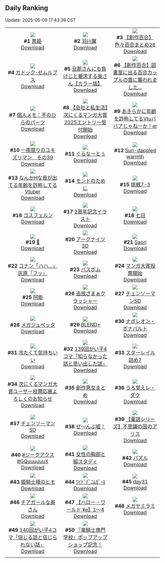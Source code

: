 ## Daily Ranking
Update: 2025-05-09 17:43:39 CST

|      |      |      |
| :----: | :----: | :----: |
| ![](https://i.pixiv.re/c/240x480/img-master/img/2025/05/07/07/28/59/130133879_p0_master1200.jpg)<br>**#1** [黒姫](https://www.pixiv.net/artworks/130133879)<br>[Download](https://i.pixiv.re/img-original/img/2025/05/07/07/28/59/130133879_p0.png) | ![](https://i.pixiv.re/c/240x480/img-master/img/2025/05/08/00/00/02/130158445_p0_master1200.jpg)<br>**#2** [羽川翼](https://www.pixiv.net/artworks/130158445)<br>[Download](https://i.pixiv.re/img-original/img/2025/05/08/00/00/02/130158445_p0.png) | ![](https://i.pixiv.re/c/240x480/img-master/img/2025/05/07/20/00/58/130149073_p0_master1200.jpg)<br>**#3** [【創作百合】色々百合まとめ28](https://www.pixiv.net/artworks/130149073)<br>[Download](https://i.pixiv.re/img-original/img/2025/05/07/20/00/58/130149073_p0.png) |
| ![](https://i.pixiv.re/c/240x480/img-master/img/2025/05/08/02/29/32/130163184_p0_master1200.jpg)<br>**#4** [カドック･ゼムルプス](https://www.pixiv.net/artworks/130163184)<br>[Download](https://i.pixiv.re/img-original/img/2025/05/08/02/29/32/130163184_p0.jpg) | ![](https://i.pixiv.re/c/240x480/img-master/img/2025/05/07/00/00/12/130124454_p0_master1200.jpg)<br>**#5** [旦那さんにも負けじと要求する奥さん【カラー版】](https://www.pixiv.net/artworks/130124454)<br>[Download](https://i.pixiv.re/img-original/img/2025/05/07/00/00/12/130124454_p0.jpg) | ![](https://i.pixiv.re/c/240x480/img-master/img/2025/05/07/19/08/12/130147339_p0_master1200.jpg)<br>**#6** [【創作百合】図書室に出る百合カップルの霊に襲われました…](https://www.pixiv.net/artworks/130147339)<br>[Download](https://i.pixiv.re/img-original/img/2025/05/07/19/08/12/130147339_p0.jpg) |
| ![](https://i.pixiv.re/c/240x480/img-master/img/2025/05/08/06/00/06/130165991_p0_master1200.jpg)<br>**#7** [個人メモ：手のひらのパーツ](https://www.pixiv.net/artworks/130165991)<br>[Download](https://i.pixiv.re/img-original/img/2025/05/08/06/00/06/130165991_p0.jpg) | ![](https://i.pixiv.re/c/240x480/img-master/img/2025/05/08/11/15/35/130170659_p0_master1200.jpg)<br>**#8** [【会社と私生活】次にくるマンガ大賞2025エントリー受付開始](https://www.pixiv.net/artworks/130170659)<br>[Download](https://i.pixiv.re/img-original/img/2025/05/08/11/15/35/130170659_p0.jpg) | ![](https://i.pixiv.re/c/240x480/img-master/img/2025/05/07/21/15/47/130151770_p0_master1200.jpg)<br>**#9** [あきらかに年齢を詐称してるVtuババアじゃねーか！er](https://www.pixiv.net/artworks/130151770)<br>[Download](https://i.pixiv.re/img-original/img/2025/05/07/21/15/47/130151770_p0.png) |
| ![](https://i.pixiv.re/c/240x480/img-master/img/2025/05/07/00/07/50/130125165_p0_master1200.jpg)<br>**#10** [一夜限りのユキズリマン　その39](https://www.pixiv.net/artworks/130125165)<br>[Download](https://i.pixiv.re/img-original/img/2025/05/07/00/07/50/130125165_p0.png) | ![](https://i.pixiv.re/c/240x480/img-master/img/2025/05/07/23/58/10/130158370_p0_master1200.jpg)<br>**#11** [ぐらなーとぅ](https://www.pixiv.net/artworks/130158370)<br>[Download](https://i.pixiv.re/img-original/img/2025/05/07/23/58/10/130158370_p0.jpg) | ![](https://i.pixiv.re/c/240x480/img-master/img/2025/05/08/02/05/25/130162698_p0_master1200.jpg)<br>**#12** [Sun-dappled warmth](https://www.pixiv.net/artworks/130162698)<br>[Download](https://i.pixiv.re/img-original/img/2025/05/08/02/05/25/130162698_p0.jpg) |
| ![](https://i.pixiv.re/c/240x480/img-master/img/2025/05/08/21/00/10/130184260_p0_master1200.jpg)<br>**#13** [なんかHな音が出てる年齢を詐称してるVtuber](https://www.pixiv.net/artworks/130184260)<br>[Download](https://i.pixiv.re/img-original/img/2025/05/08/21/00/10/130184260_p0.jpg) | ![](https://i.pixiv.re/c/240x480/img-master/img/2025/05/07/00/00/01/130124370_p0_master1200.jpg)<br>**#14** [モンドのために](https://www.pixiv.net/artworks/130124370)<br>[Download](https://i.pixiv.re/img-original/img/2025/05/07/00/00/01/130124370_p0.png) | ![](https://i.pixiv.re/c/240x480/img-master/img/2025/05/07/12/06/55/130138408_p0_master1200.jpg)<br>**#15** [挑戦7-3](https://www.pixiv.net/artworks/130138408)<br>[Download](https://i.pixiv.re/img-original/img/2025/05/07/12/06/55/130138408_p0.png) |
| ![](https://i.pixiv.re/c/240x480/img-master/img/2025/05/08/00/00/17/130158566_p0_master1200.jpg)<br>**#16** [ゴスフェルン](https://www.pixiv.net/artworks/130158566)<br>[Download](https://i.pixiv.re/img-original/img/2025/05/08/00/00/17/130158566_p0.png) | ![](https://i.pixiv.re/c/240x480/img-master/img/2025/05/08/00/00/09/130158493_p0_master1200.jpg)<br>**#17** [2周年記念イラスト](https://www.pixiv.net/artworks/130158493)<br>[Download](https://i.pixiv.re/img-original/img/2025/05/08/00/00/09/130158493_p0.jpg) | ![](https://i.pixiv.re/c/240x480/img-master/img/2025/05/07/01/08/29/130127453_p0_master1200.jpg)<br>**#18** [七日](https://www.pixiv.net/artworks/130127453)<br>[Download](https://i.pixiv.re/img-original/img/2025/05/07/01/08/29/130127453_p0.jpg) |
| ![](https://i.pixiv.re/c/240x480/img-master/img/2025/05/07/00/57/34/130127056_p0_master1200.jpg)<br>**#19** [🍪](https://www.pixiv.net/artworks/130127056)<br>[Download](https://i.pixiv.re/img-original/img/2025/05/07/00/57/34/130127056_p0.jpg) | ![](https://i.pixiv.re/c/240x480/img-master/img/2025/05/07/00/00/03/130124380_p0_master1200.jpg)<br>**#20** [アークナイツSD](https://www.pixiv.net/artworks/130124380)<br>[Download](https://i.pixiv.re/img-original/img/2025/05/07/00/00/03/130124380_p0.jpg) | ![](https://i.pixiv.re/c/240x480/img-master/img/2025/05/07/01/13/48/130127618_p0_master1200.jpg)<br>**#21** [Saori](https://www.pixiv.net/artworks/130127618)<br>[Download](https://i.pixiv.re/img-original/img/2025/05/07/01/13/48/130127618_p0.png) |
| ![](https://i.pixiv.re/c/240x480/img-master/img/2025/05/07/18/47/54/130146596_p0_master1200.jpg)<br>**#22** [コナン「ハハ…」灰原「フッ」](https://www.pixiv.net/artworks/130146596)<br>[Download](https://i.pixiv.re/img-original/img/2025/05/07/18/47/54/130146596_p0.jpg) | ![](https://i.pixiv.re/c/240x480/img-master/img/2025/05/08/12/35/01/130172149_p0_master1200.jpg)<br>**#23** [バスボム](https://www.pixiv.net/artworks/130172149)<br>[Download](https://i.pixiv.re/img-original/img/2025/05/08/12/35/01/130172149_p0.png) | ![](https://i.pixiv.re/c/240x480/img-master/img/2025/05/08/11/23/44/130170775_p0_master1200.jpg)<br>**#24** [マンガ大賞投票開始](https://www.pixiv.net/artworks/130170775)<br>[Download](https://i.pixiv.re/img-original/img/2025/05/08/11/23/44/130170775_p0.jpg) |
| ![](https://i.pixiv.re/c/240x480/img-master/img/2025/05/07/12/42/01/130139008_p0_master1200.jpg)<br>**#25** [阿能](https://www.pixiv.net/artworks/130139008)<br>[Download](https://i.pixiv.re/img-original/img/2025/05/07/12/42/01/130139008_p0.jpg) | ![](https://i.pixiv.re/c/240x480/img-master/img/2025/05/07/15/21/30/130141842_p0_master1200.jpg)<br>**#26** [追放ざまぁクラッシャー](https://www.pixiv.net/artworks/130141842)<br>[Download](https://i.pixiv.re/img-original/img/2025/05/07/15/21/30/130141842_p0.jpg) | ![](https://i.pixiv.re/c/240x480/img-master/img/2025/05/07/00/00/02/130124377_p0_master1200.jpg)<br>**#27** [チェンソーマンSD](https://www.pixiv.net/artworks/130124377)<br>[Download](https://i.pixiv.re/img-original/img/2025/05/07/00/00/02/130124377_p0.jpg) |
| ![](https://i.pixiv.re/c/240x480/img-master/img/2025/05/07/03/46/38/130130851_p0_master1200.jpg)<br>**#28** [メガジュペッタ](https://www.pixiv.net/artworks/130130851)<br>[Download](https://i.pixiv.re/img-original/img/2025/05/07/03/46/38/130130851_p0.jpg) | ![](https://i.pixiv.re/c/240x480/img-master/img/2025/05/08/00/00/11/130158505_p0_master1200.jpg)<br>**#29** [BLEND+](https://www.pixiv.net/artworks/130158505)<br>[Download](https://i.pixiv.re/img-original/img/2025/05/08/00/00/11/130158505_p0.png) | ![](https://i.pixiv.re/c/240x480/img-master/img/2025/05/08/00/00/16/130158552_p0_master1200.jpg)<br>**#30** [ナポレオン・ボナパルト](https://www.pixiv.net/artworks/130158552)<br>[Download](https://i.pixiv.re/img-original/img/2025/05/08/00/00/16/130158552_p0.jpg) |
| ![](https://i.pixiv.re/c/240x480/img-master/img/2025/05/07/05/00/13/130131697_p0_master1200.jpg)<br>**#31** [冷たくて気持ちいい](https://www.pixiv.net/artworks/130131697)<br>[Download](https://i.pixiv.re/img-original/img/2025/05/07/05/00/13/130131697_p0.jpg) | ![](https://i.pixiv.re/c/240x480/img-master/img/2025/05/07/00/04/32/130125006_p0_master1200.jpg)<br>**#32** [139回がい子4コマ「知らなかった話と思い出した話」](https://www.pixiv.net/artworks/130125006)<br>[Download](https://i.pixiv.re/img-original/img/2025/05/07/00/04/32/130125006_p0.png) | ![](https://i.pixiv.re/c/240x480/img-master/img/2025/05/08/14/05/49/130173738_p0_master1200.jpg)<br>**#33** [スターレイル詰め7](https://www.pixiv.net/artworks/130173738)<br>[Download](https://i.pixiv.re/img-original/img/2025/05/08/14/05/49/130173738_p0.jpg) |
| ![](https://i.pixiv.re/c/240x480/img-master/img/2025/05/08/12/55/59/130172536_p0_master1200.jpg)<br>**#34** [次にくるマンガ大賞ユーザー投票応援よろしくのお知らせ](https://www.pixiv.net/artworks/130172536)<br>[Download](https://i.pixiv.re/img-original/img/2025/05/08/12/55/59/130172536_p0.png) | ![](https://i.pixiv.re/c/240x480/img-master/img/2025/05/08/14/49/18/130152979_p0_master1200.jpg)<br>**#35** [創作男女まとめ](https://www.pixiv.net/artworks/130152979)<br>[Download](https://i.pixiv.re/img-original/img/2025/05/08/14/49/18/130152979_p0.jpg) | ![](https://i.pixiv.re/c/240x480/img-master/img/2025/05/07/17/41/59/130144599_p0_master1200.jpg)<br>**#36** [うろ覚えレ・ダウ](https://www.pixiv.net/artworks/130144599)<br>[Download](https://i.pixiv.re/img-original/img/2025/05/07/17/41/59/130144599_p0.png) |
| ![](https://i.pixiv.re/c/240x480/img-master/img/2025/05/07/00/00/02/130124374_p0_master1200.jpg)<br>**#37** [チェンソーマンSD](https://www.pixiv.net/artworks/130124374)<br>[Download](https://i.pixiv.re/img-original/img/2025/05/07/00/00/02/130124374_p0.jpg) | ![](https://i.pixiv.re/c/240x480/img-master/img/2025/05/07/00/23/49/130125831_p0_master1200.jpg)<br>**#38** [ぜ〜んぶ嘘！](https://www.pixiv.net/artworks/130125831)<br>[Download](https://i.pixiv.re/img-original/img/2025/05/07/00/23/49/130125831_p0.png) | ![](https://i.pixiv.re/c/240x480/img-master/img/2025/05/07/20/14/17/130149512_p0_master1200.jpg)<br>**#39** [【童話シリーズ】不思議の国のアリス](https://www.pixiv.net/artworks/130149512)<br>[Download](https://i.pixiv.re/img-original/img/2025/05/07/20/14/17/130149512_p0.png) |
| ![](https://i.pixiv.re/c/240x480/img-master/img/2025/05/07/15/38/15/130142114_p0_master1200.jpg)<br>**#40** [#ジークアクス #GQuuuuuuX](https://www.pixiv.net/artworks/130142114)<br>[Download](https://i.pixiv.re/img-original/img/2025/05/07/15/38/15/130142114_p0.jpg) | ![](https://i.pixiv.re/c/240x480/img-master/img/2025/05/07/16/24/39/130142964_p0_master1200.jpg)<br>**#41** [女性の胸部と脇スタディ](https://www.pixiv.net/artworks/130142964)<br>[Download](https://i.pixiv.re/img-original/img/2025/05/07/16/24/39/130142964_p0.png) | ![](https://i.pixiv.re/c/240x480/img-master/img/2025/05/07/17/30/02/130144337_p0_master1200.jpg)<br>**#42** [パズル](https://www.pixiv.net/artworks/130144337)<br>[Download](https://i.pixiv.re/img-original/img/2025/05/07/17/30/02/130144337_p0.png) |
| ![](https://i.pixiv.re/c/240x480/img-master/img/2025/05/08/07/22/25/130167262_p0_master1200.jpg)<br>**#43** [姫騎士様のヒモ](https://www.pixiv.net/artworks/130167262)<br>[Download](https://i.pixiv.re/img-original/img/2025/05/08/07/22/25/130167262_p0.png) | ![](https://i.pixiv.re/c/240x480/img-master/img/2025/05/07/20/08/58/130149355_p0_master1200.jpg)<br>**#44** [ﾜｲﾄﾞﾃﾞﾆﾑｶﾞｰﾙ](https://www.pixiv.net/artworks/130149355)<br>[Download](https://i.pixiv.re/img-original/img/2025/05/07/20/08/58/130149355_p0.png) | ![](https://i.pixiv.re/c/240x480/img-master/img/2025/05/08/01/02/42/130161149_p0_master1200.jpg)<br>**#45** [day31](https://www.pixiv.net/artworks/130161149)<br>[Download](https://i.pixiv.re/img-original/img/2025/05/08/01/02/42/130161149_p0.jpg) |
| ![](https://i.pixiv.re/c/240x480/img-master/img/2025/05/08/00/01/40/130158842_p0_master1200.jpg)<br>**#46** [チアガールな奥さん](https://www.pixiv.net/artworks/130158842)<br>[Download](https://i.pixiv.re/img-original/img/2025/05/08/00/01/40/130158842_p0.jpg) | ![](https://i.pixiv.re/c/240x480/img-master/img/2025/05/08/00/11/31/130159342_p0_master1200.jpg)<br>**#47** [【ハロー・ワールド ¥e】1〜4](https://www.pixiv.net/artworks/130159342)<br>[Download](https://i.pixiv.re/img-original/img/2025/05/08/00/11/31/130159342_p0.jpg) | ![](https://i.pixiv.re/c/240x480/img-master/img/2025/05/07/20/52/14/130150814_p0_master1200.jpg)<br>**#48** [メガヤミラミ](https://www.pixiv.net/artworks/130150814)<br>[Download](https://i.pixiv.re/img-original/img/2025/05/07/20/52/14/130150814_p0.jpg) |
| ![](https://i.pixiv.re/c/240x480/img-master/img/2025/05/08/00/02/23/130158905_p0_master1200.jpg)<br>**#49** [140回がい子4コマ「信じる話と信じられない話」](https://www.pixiv.net/artworks/130158905)<br>[Download](https://i.pixiv.re/img-original/img/2025/05/08/00/02/23/130158905_p0.png) | ![](https://i.pixiv.re/c/240x480/img-master/img/2025/05/08/20/06/09/130182352_p0_master1200.jpg)<br>**#50** [『竜騎士専門学校』ポップアップショップ記念！](https://www.pixiv.net/artworks/130182352)<br>[Download](https://i.pixiv.re/img-original/img/2025/05/08/20/06/09/130182352_p0.jpg) |
|      |
